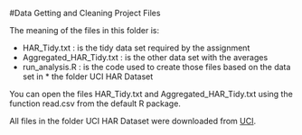 #Data Getting and Cleaning Project Files

The meaning of the files in this folder is:

* HAR_Tidy.txt :            is the tidy data set required by the assignment
* Aggregated_HAR_Tidy.txt : is the other data set with the averages
* run_analysis.R :          is the code used to create those files based on the data set in * the folder UCI HAR Dataset

You can open the files HAR_Tidy.txt and Aggregated_HAR_Tidy.txt using the function read.csv from the default R package.

All files in the folder UCI HAR Dataset were downloaded from [UCI](http://archive.ics.uci.edu/ml/datasets/Human+Activity+Recognition+Using+Smartphones/ "UCI Machine Learning Repository").